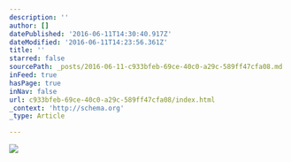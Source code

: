```yaml
---
description: ''
author: []
datePublished: '2016-06-11T14:30:40.917Z'
dateModified: '2016-06-11T14:23:56.361Z'
title: ''
starred: false
sourcePath: _posts/2016-06-11-c933bfeb-69ce-40c0-a29c-589ff47cfa08.md
inFeed: true
hasPage: true
inNav: false
url: c933bfeb-69ce-40c0-a29c-589ff47cfa08/index.html
_context: 'http://schema.org'
_type: Article

---
```

![](https://the-grid-user-content.s3-us-west-2.amazonaws.com/3089c7c1-73e0-45af-b020-adbf0d3cb5ff.jpg)